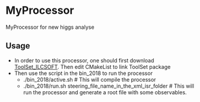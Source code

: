 # MyProcessor
MyProcessor for new higgs analyse

## Usage
  - In order to use this processor, one should first download [ToolSet_ILCSOFT](http://github.com/YancyW/ToolSet_ILCSOFT). Then edit CMakeList to link ToolSet package
  - Then use the script in the bin_2018 to run the processor
     - ./bin_2018/active.sh   # This will compile the processor 
     - ./bin_2018/run.sh steering_file_name_in_the_xml_isr_folder  # This will run the processor and generate a root file with some observables.
 
     
